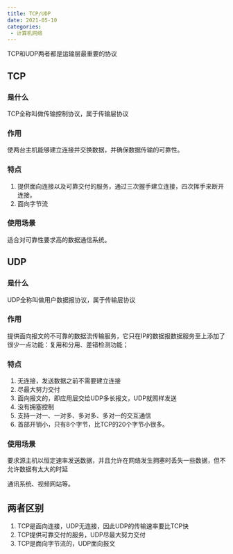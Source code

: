 ```yaml
---
title: TCP/UDP
date: 2021-05-10
categories: 
 - 计算机网络
---
```

TCP和UDP两者都是运输层最重要的协议
<!-- more -->

## TCP
### 是什么
TCP全称叫做传输控制协议，属于传输层协议

### 作用
使两台主机能够建立连接并交换数据，并确保数据传输的可靠性。

### 特点
1. 提供面向连接以及可靠交付的服务，通过三次握手建立连接，四次挥手来断开连接。
2. 面向字节流

### 使用场景
适合对可靠性要求高的数据通信系统。

## UDP
### 是什么
UDP全称叫做用户数据报协议，属于传输层协议

### 作用
提供面向报文的不可靠的数据流传输服务，它只在IP的数据报数据服务至上添加了很少一点功能：复用和分用、差错检测功能；

### 特点
1. 无连接，发送数据之前不需要建立连接
2. 尽最大努力交付
3. 面向报文的，即应用层交给UDP多长报文，UDP就照样发送
4. 没有拥塞控制
5. 支持一对一、一对多、多对多、多对一的交互通信
6. 首部开销小，只有8个字节，比TCP的20个字节小很多。

### 使用场景
要求源主机以恒定速率发送数据，并且允许在网络发生拥塞时丢失一些数据，但不允许数据有太大的时延

通讯系统、视频网站等。

## 两者区别
1. TCP是面向连接，UDP无连接，因此UDP的传输速率要比TCP快
2. TCP提供可靠交付的服务，UDP尽最大努力交付
3. TCP是面向字节流的，UDP面向报文